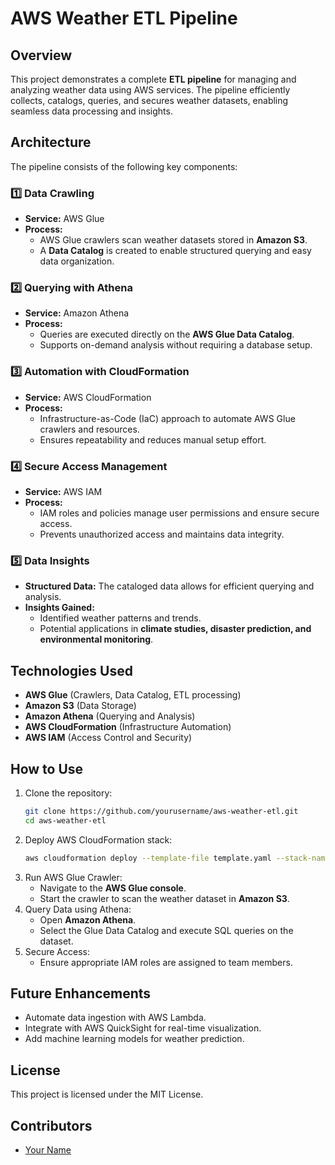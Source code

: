# AWS Weather ETL Pipeline

## Overview
This project demonstrates a complete **ETL pipeline** for managing and analyzing weather data using AWS services. The pipeline efficiently collects, catalogs, queries, and secures weather datasets, enabling seamless data processing and insights.

## Architecture
The pipeline consists of the following key components:

### 1️⃣ Data Crawling
- **Service:** AWS Glue
- **Process:**
  - AWS Glue crawlers scan weather datasets stored in **Amazon S3**.
  - A **Data Catalog** is created to enable structured querying and easy data organization.

### 2️⃣ Querying with Athena
- **Service:** Amazon Athena
- **Process:**
  - Queries are executed directly on the **AWS Glue Data Catalog**.
  - Supports on-demand analysis without requiring a database setup.

### 3️⃣ Automation with CloudFormation
- **Service:** AWS CloudFormation
- **Process:**
  - Infrastructure-as-Code (IaC) approach to automate AWS Glue crawlers and resources.
  - Ensures repeatability and reduces manual setup effort.

### 4️⃣ Secure Access Management
- **Service:** AWS IAM
- **Process:**
  - IAM roles and policies manage user permissions and ensure secure access.
  - Prevents unauthorized access and maintains data integrity.

### 5️⃣ Data Insights
- **Structured Data:** The cataloged data allows for efficient querying and analysis.
- **Insights Gained:**
  - Identified weather patterns and trends.
  - Potential applications in **climate studies, disaster prediction, and environmental monitoring**.

## Technologies Used
- **AWS Glue** (Crawlers, Data Catalog, ETL processing)
- **Amazon S3** (Data Storage)
- **Amazon Athena** (Querying and Analysis)
- **AWS CloudFormation** (Infrastructure Automation)
- **AWS IAM** (Access Control and Security)

## How to Use
1. Clone the repository:
   ```bash
   git clone https://github.com/yourusername/aws-weather-etl.git
   cd aws-weather-etl
   ```
2. Deploy AWS CloudFormation stack:
   ```bash
   aws cloudformation deploy --template-file template.yaml --stack-name WeatherETLStack
   ```
3. Run AWS Glue Crawler:
   - Navigate to the **AWS Glue console**.
   - Start the crawler to scan the weather dataset in **Amazon S3**.
4. Query Data using Athena:
   - Open **Amazon Athena**.
   - Select the Glue Data Catalog and execute SQL queries on the dataset.
5. Secure Access:
   - Ensure appropriate IAM roles are assigned to team members.

## Future Enhancements
- Automate data ingestion with AWS Lambda.
- Integrate with AWS QuickSight for real-time visualization.
- Add machine learning models for weather prediction.

## License
This project is licensed under the MIT License.

## Contributors
- [Your Name](https://github.com/yourusername)

